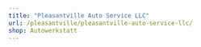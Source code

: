 ```yaml
---
title: "Pleasantville Auto Service LLC"
url: /pleasantville/pleasantville-auto-service-llc/
shop: Autowerkstatt
---
```

